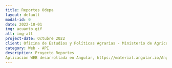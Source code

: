 ```yaml
---
title: Reportes Odepa
layout: default
modal-id: 0
date: 2022-10-01
img: acuanto.gif
alt: img-alt
project-date: Octubre 2022
client: Oficina de Estudios y Políticas Agrarias - Ministerio de Agricultura 
category: Web - API
description: Proyecto Reportes
Aplicación WEB desarrollada en Angular, https://material.angular.io/Angular Material, https://www.primefaces.org/primeng/PrimeNG, SpringBoot Java - SQL
---
```


